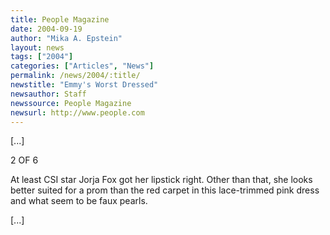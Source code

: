 ```yaml
---
title: People Magazine
date: 2004-09-19
author: "Mika A. Epstein"
layout: news
tags: ["2004"]
categories: ["Articles", "News"]
permalink: /news/2004/:title/
newstitle: "Emmy's Worst Dressed"
newsauthor: Staff  
newssource: People Magazine  
newsurl: http://www.people.com  
---
```


[...]

2 OF 6

At least CSI star Jorja Fox got her lipstick right. Other than that, she looks better suited for a prom than the red carpet in this lace-trimmed pink dress and what seem to be faux pearls.

[...]  
